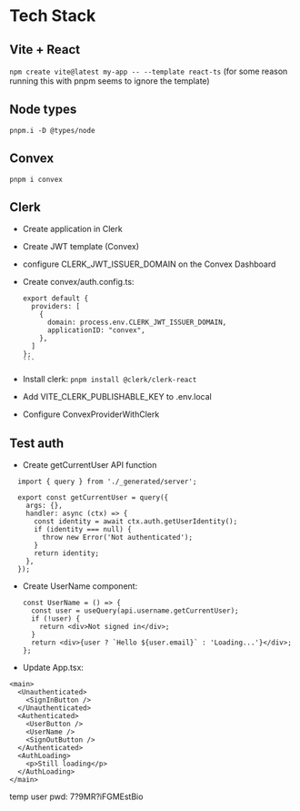 # Tech Stack

## Vite + React

`npm create vite@latest my-app -- --template react-ts`
(for some reason running this with pnpm seems to ignore the template)

## Node types

`pnpm.i -D @types/node`

## Convex

`pnpm i convex`

## Clerk

- Create application in Clerk
- Create JWT template (Convex)
- configure CLERK_JWT_ISSUER_DOMAIN on the Convex Dashboard
- Create convex/auth.config.ts:

  ````
  export default {
    providers: [
      {
        domain: process.env.CLERK_JWT_ISSUER_DOMAIN,
        applicationID: "convex",
      },
    ]
  };
  ```

  ````

- Install clerk: `pnpm install @clerk/clerk-react`
- Add VITE_CLERK_PUBLISHABLE_KEY to .env.local
- Configure ConvexProviderWithClerk

## Test auth

- Create getCurrentUser API function

```
  import { query } from './_generated/server';

  export const getCurrentUser = query({
    args: {},
    handler: async (ctx) => {
      const identity = await ctx.auth.getUserIdentity();
      if (identity === null) {
        throw new Error('Not authenticated');
      }
      return identity;
    },
  });

```

- Create UserName component:

  ```
  const UserName = () => {
    const user = useQuery(api.username.getCurrentUser);
    if (!user) {
      return <div>Not signed in</div>;
    }
    return <div>{user ? `Hello ${user.email}` : 'Loading...'}</div>;
  };
  ```

- Update App.tsx:

```
<main>
  <Unauthenticated>
    <SignInButton />
  </Unauthenticated>
  <Authenticated>
    <UserButton />
    <UserName />
    <SignOutButton />
  </Authenticated>
  <AuthLoading>
    <p>Still loading</p>
  </AuthLoading>
</main>
```

temp user pwd: 7?9MR?iFGMEstBio

